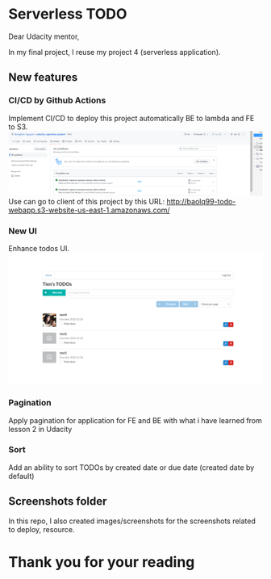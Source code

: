 # Serverless TODO

Dear Udacity mentor,

In my final project, I reuse my project 4 (serverless application). 

## New features

### CI/CD by Github Actions

Implement CI/CD to deploy this project automatically BE to lambda and FE to S3.
![Alt text](images/screenshots/CICD_deploy.png?raw=true "Image 1")
Use can go to client of this project by this URL:
http://baolq99-todo-webapp.s3-website-us-east-1.amazonaws.com/

### New UI

Enhance todos UI.
![Alt text](images/screenshots/new_application.png?raw=true "Image 2")

### Pagination

Apply pagination for application for FE and BE with what i have learned from lesson 2 in Udacity

### Sort

Add an ability to sort TODOs by created date or due date (created date by default) 

## Screenshots folder

In this repo, I also created images/screenshots for the screenshots related to deploy, resource.

# Thank you for your reading